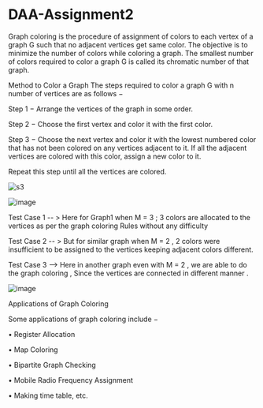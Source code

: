 # DAA-Assignment2

Graph coloring is the procedure of assignment of colors to each vertex of a graph G such that no adjacent vertices get same color.
The objective is to minimize the number of colors while coloring a graph. The smallest number of colors required to color a graph G is called its chromatic number of that graph. 

Method to Color a Graph
The steps required to color a graph G with n number of vertices are as follows −


Step 1 − Arrange the vertices of the graph in some order.

Step 2 − Choose the first vertex and color it with the first color.

Step 3 − Choose the next vertex and color it with the lowest numbered color that has not been colored on any vertices adjacent to it. If all the adjacent vertices are colored with this color, assign a new color to it. 

Repeat this step until all the vertices are colored.


![s3](https://user-images.githubusercontent.com/102512172/204019866-892ffa23-bf51-45ef-81e1-34cc0636cab1.jpg)






![image](https://user-images.githubusercontent.com/102512172/204014803-70c23eb2-5cb7-40dc-beb9-de2cf8867551.png)


Test Case 1 -- > Here for Graph1  when M = 3 ; 3 colors are allocated to the vertices as per the graph coloring Rules without any difficulty      


          
Test Case 2 -- >
But for similar graph when M = 2 , 2 colors were insufficient to be assigned to the vertices keeping adjacent colors different.




Test Case 3 --> 
Here in another graph even with M = 2 , we are able to do the graph coloring , Since the vertices are connected in different manner .


![image](https://user-images.githubusercontent.com/102512172/204014462-16c6fb1e-23f3-47a0-8f44-98d567ad6c8f.png)





Applications of Graph Coloring


Some applications of graph coloring include −


•	Register Allocation


•	Map Coloring


•	Bipartite Graph Checking


•	Mobile Radio Frequency Assignment


•	Making time table, etc.

